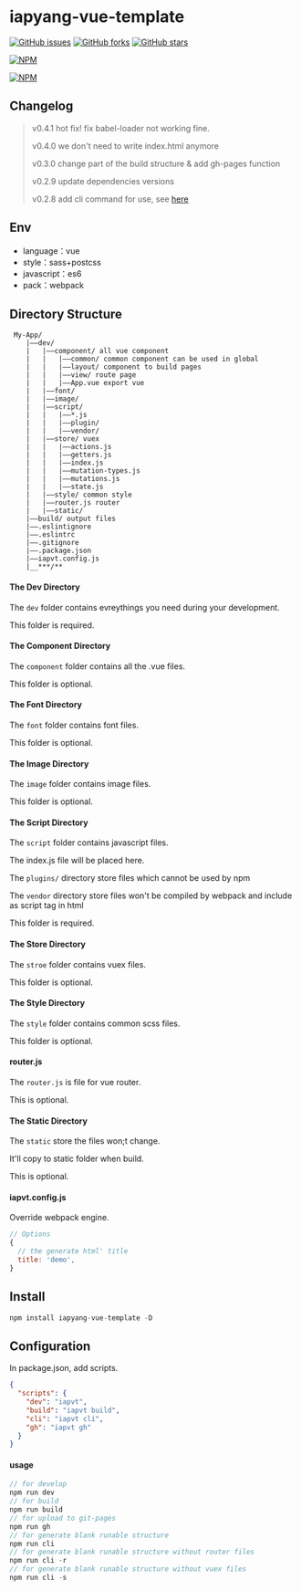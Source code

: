 # iapyang-vue-template

[![GitHub issues](https://img.shields.io/github/issues/iapYang/iapyang-vue-template.svg?style=flat-square)](https://github.com/iapYang/iapyang-vue-template/issues)
[![GitHub forks](https://img.shields.io/github/forks/iapYang/iapyang-vue-template.svg?style=flat-square)](https://github.com/iapYang/iapyang-vue-template/network)
[![GitHub stars](https://img.shields.io/github/stars/iapYang/iapyang-vue-template.svg?style=flat-square)](https://github.com/iapYang/iapyang-vue-template/stargazers)

[![NPM](https://nodei.co/npm/iapyang-vue-template.png?downloads=true&downloadRank=true&stars=true)](https://nodei.co/npm/iapyang-vue-template/)

[![NPM](https://nodei.co/npm-dl/iapyang-vue-template.png?months=1&height=3)](https://nodei.co/npm/iapyang-vue-template/)

## Changelog

> v0.4.1 hot fix! fix babel-loader not working fine.
>
> v0.4.0 we don't need to write index.html anymore
>
> v0.3.0 change part of the build structure & add gh-pages function
>
> v0.2.9 update dependencies versions
>
> v0.2.8 add cli command for use, see [here](#configuration)

## Env

- language：vue
- style：sass+postcss
- javascript：es6
- pack：webpack

## Directory Structure

```
 My-App/       
    |——dev/    
    |   |——component/ all vue component    
    |   |   |——common/ common component can be used in global
    |   |   |——layout/ component to build pages
    |   |   |——view/ route page  
    |   |   |——App.vue export vue    
    |   |——font/  
    |   |——image/    
    |   |——script/
    |   |   |——*.js
    |   |   |——plugin/
    |   |   |——vendor/
    |   |——store/ vuex  
    |   |   |——actions.js
    |   |   |——getters.js
    |   |   |——index.js
    |   |   |——mutation-types.js
    |   |   |——mutations.js
    |   |   |——state.js 
    |   |——style/ common style    
    |   |——router.js router    
    |   |——static/
    |——build/ output files
    |——.eslintignore
    |——.eslintrc   
    |——.gitignore    
    |——.package.json
    |——iapvt.config.js
    |__***/**
```

#### The Dev Directory

The `dev` folder contains evreythings you need during your development.

This folder is required.

#### The Component Directory

The `component` folder contains all the .vue files.

This folder is optional.

#### The Font Directory

The `font` folder contains font files.

This folder is optional.

#### The Image Directory

The `image` folder contains image files.

This folder is optional.

#### The Script Directory

The `script` folder contains javascript files.

The index.js file will be placed here.

The  `plugins/` directory store files which cannot be used by npm

The  `vendor` directory store files won't be compiled by webpack and include as script tag in html

This folder is required.

#### The Store Directory

The `stroe` folder contains vuex files.

This folder is optional.

#### The Style Directory

The `style` folder contains common scss files.

This folder is optional.

#### router.js

The `router.js` is file for vue router.

This is optional.

#### The Static Directory

The `static` store the files won;t change.

It'll copy to static folder when build.

This is optional.

#### iapvt.config.js

Override webpack engine.

```javascript
// Options
{
  // the generate html' title
  title: 'demo',
}
```

 

## Install

```javascript
npm install iapyang-vue-template -D
```

## Configuration

In package.json, add scripts.

```json
{
  "scripts": {
    "dev": "iapvt",
    "build": "iapvt build",
    "cli": "iapvt cli",
    "gh": "iapvt gh"
  }
}
```

#### usage

```javascript
// for develop
npm run dev
// for build
npm run build
// for upload to git-pages
npm run gh
// for generate blank runable structure
npm run cli
// for generate blank runable structure without router files
npm run cli -r
// for generate blank runable structure without vuex files
npm run cli -s
```

